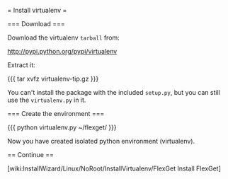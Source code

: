 = Install virtualenv =

=== Download ===

Download the virtualenv `tarball` from:

http://pypi.python.org/pypi/virtualenv

Extract it:

{{{
tar xvfz virtualenv-tip.gz
}}}

You can't install the package with the included `setup.py`, but you can still use the `virtualenv.py` in it.

=== Create the environment ===

{{{
python virtualenv.py ~/flexget/
}}}

Now you have created isolated python environment (virtualenv).

== Continue ==

[wiki:InstallWizard/Linux/NoRoot/InstallVirtualenv/FlexGet Install FlexGet]
